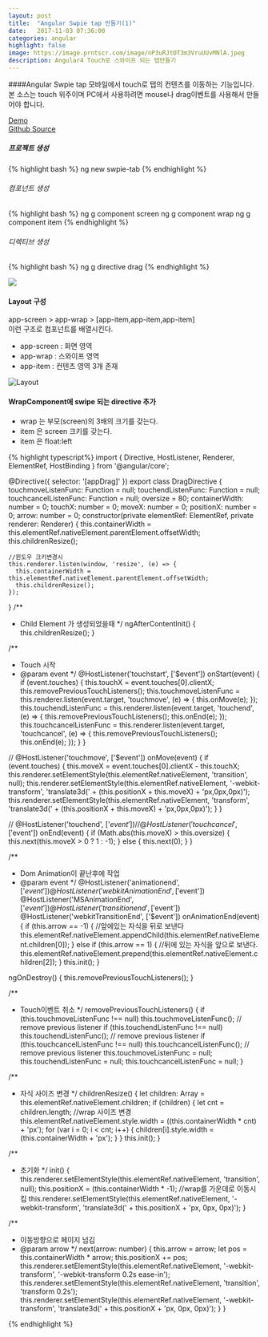 ```yaml
---
layout: post
title:  "Angular Swpie tap 만들기(1)"
date:   2017-11-03 07:36:00
categories: angular
highlight: false
image: https://image.prntscr.com/image/nP3uRJtOT3m3VruUUvMNlA.jpeg
description: Angular4 Touch로 스와이프 되는 탭만들기 
---
```


####Angular Swpie tap
모바일에서 touch로 탭의 컨텐츠를 이동하는 기능입니다.  
본 소스는 touch 위주이며 PC에서 사용하려면 mouse나 drag이벤트를 사용해서 만들어야 합니다.  

[Demo](https://embed.plnkr.co/ykm8dl/)  
[Github Source](https://github.com/lomi525/swipe-tab)
 

##### 프로젝트 생성
{% highlight bash %}
ng new swpie-tab
{% endhighlight %}

###### 컴포넌트 생성
{% highlight bash %}
ng g component screen
ng g component wrap
ng g component item
{% endhighlight %}

###### 디렉티브 생성
{% highlight bash %}
ng g directive drag
{% endhighlight %}


![](https://image.prntscr.com/image/QpYXHt7aRSmYY2TRxNjK3A.jpeg)

#### Layout 구성
app-screen > app-wrap > [app-item,app-item,app-item]  
이런 구조로 컴포넌트를 배열시킨다.

- app-screen : 화면 영역
- app-wrap : 스와이프 영역 
- app-item : 컨텐츠 영역 3개 존재

![Layout](https://image.prntscr.com/image/oX-QzhbZTTKuZae0DzUS6A.jpeg)

#### WrapComponent에 swipe 되는 directive 추가
- wrap 는 부모(screen)의 3배의 크기를 갖는다.
- item 은 screen 크키를 갖는다.
- item 은 float:left

{% highlight typescript%}
 import { Directive, HostListener, Renderer, ElementRef, HostBinding } from '@angular/core';

@Directive({
  selector: '[appDrag]'
})
export class DragDirective {
  touchmoveListenFunc: Function = null;
  touchendListenFunc: Function = null;
  touchcancelListenFunc: Function = null;
  oversize = 80;
  containerWidth: number = 0;
  touchX: number = 0;
  moveX: number = 0;
  positionX: number = 0;
  arrow: number = 0;
  constructor(private elementRef: ElementRef, private renderer: Renderer) {
    this.containerWidth = this.elementRef.nativeElement.parentElement.offsetWidth;
    this.childrenResize();

    //윈도우 크키변경시
    this.renderer.listen(window, 'resize', (e) => {
      this.containerWidth = this.elementRef.nativeElement.parentElement.offsetWidth;
      this.childrenResize();
    });
  }
  /**
   * Child Element 가 생성되었을때 
   */
  ngAfterContentInit() {
    this.childrenResize();
  }

  /**
   * Touch  시작
   * @param event 
   */
  @HostListener('touchstart', ['$event'])
  onStart(event) {
    if (event.touches) {
      this.touchX = event.touches[0].clientX;
      this.removePreviousTouchListeners();
      this.touchmoveListenFunc = this.renderer.listen(event.target, 'touchmove', (e) => { this.onMove(e); });
      this.touchendListenFunc = this.renderer.listen(event.target, 'touchend', (e) => { this.removePreviousTouchListeners(); this.onEnd(e); });
      this.touchcancelListenFunc = this.renderer.listen(event.target, 'touchcancel', (e) => { this.removePreviousTouchListeners(); this.onEnd(e); });
    }
  }

  // @HostListener('touchmove', ['$event'])
  onMove(event) {
    if (event.touches) {
      this.moveX = event.touches[0].clientX - this.touchX;
      this.renderer.setElementStyle(this.elementRef.nativeElement, 'transition', null);
      this.renderer.setElementStyle(this.elementRef.nativeElement, '-webkit-transform', 'translate3d(' + (this.positionX + this.moveX) + 'px,0px,0px)');
      this.renderer.setElementStyle(this.elementRef.nativeElement, 'transform', 'translate3d(' + (this.positionX + this.moveX) + 'px,0px,0px)');
    }
  }


  // @HostListener('touchend', ['$event'])     
  // @HostListener('touchcancel', ['$event']) 
  onEnd(event) {
    if (Math.abs(this.moveX) > this.oversize) {
      this.next(this.moveX > 0 ? 1 : -1);
    }
    else {
      this.next(0);
    }
  }


  /**
   * Dom Animation이 끝난후에 작업
   * @param event 
   */
  @HostListener('animationend', ['$event'])
  @HostListener('webkitAnimationEnd', ['$event'])
  @HostListener('MSAnimationEnd', ['$event'])
  @HostListener('transitionend', ['$event'])
  @HostListener('webkitTransitionEnd', ['$event'])
  onAnimationEnd(event) {
    if (this.arrow == -1) {
      //앞에있는 자식을 뒤로 보낸다
      this.elementRef.nativeElement.appendChild(this.elementRef.nativeElement.children[0]);
    } else if (this.arrow == 1) {
      //뒤에 있는 자식을 앞으로 보낸다.
      this.elementRef.nativeElement.prepend(this.elementRef.nativeElement.children[2]);
    }
    this.init();
  }


  ngOnDestroy() {
    this.removePreviousTouchListeners();
  }

  /**
   * Touch이벤트 취소
   */
  removePreviousTouchListeners() {
    if (this.touchmoveListenFunc !== null)
      this.touchmoveListenFunc();             // remove previous listener
    if (this.touchendListenFunc !== null)
      this.touchendListenFunc();              // remove previous listener
    if (this.touchcancelListenFunc !== null)
      this.touchcancelListenFunc();           // remove previous listener
    this.touchmoveListenFunc = null;
    this.touchendListenFunc = null;
    this.touchcancelListenFunc = null;
  }

  /**
   * 자식 사이즈 변경
   */
  childrenResize() {
    let children: Array<any> = this.elementRef.nativeElement.children;
    if (children) {
      let cnt = children.length;
      //wrap 사이즈 변경
      this.elementRef.nativeElement.style.width = ((this.containerWidth * cnt) + 'px');
      for (var i = 0; i < cnt; i++) {
        children[i].style.width = (this.containerWidth + 'px');
      }
    }
    this.init();
  }

  /**
   * 초기화 
   */
  init() {
    this.renderer.setElementStyle(this.elementRef.nativeElement, 'transition', null);
    this.positionX = (this.containerWidth * -1);
    //wrap를 가운데로 이동시킴
    this.renderer.setElementStyle(this.elementRef.nativeElement, '-webkit-transform', 'translate3d(' + this.positionX + 'px, 0px, 0px)');
  }

  /**
   * 이동방향으로 페이지 넘김
   * @param arrow 
   */
  next(arrow: number) {
    this.arrow = arrow;
    let pos = this.containerWidth * arrow;
    this.positionX += pos;
    this.renderer.setElementStyle(this.elementRef.nativeElement, '-webkit-transform', '-webkit-transform 0.2s ease-in');
    this.renderer.setElementStyle(this.elementRef.nativeElement, 'transition', 'transform 0.2s');
    this.renderer.setElementStyle(this.elementRef.nativeElement, '-webkit-transform', 'translate3d(' + this.positionX + 'px, 0px, 0px)');
  }
}

{% endhighlight %}

